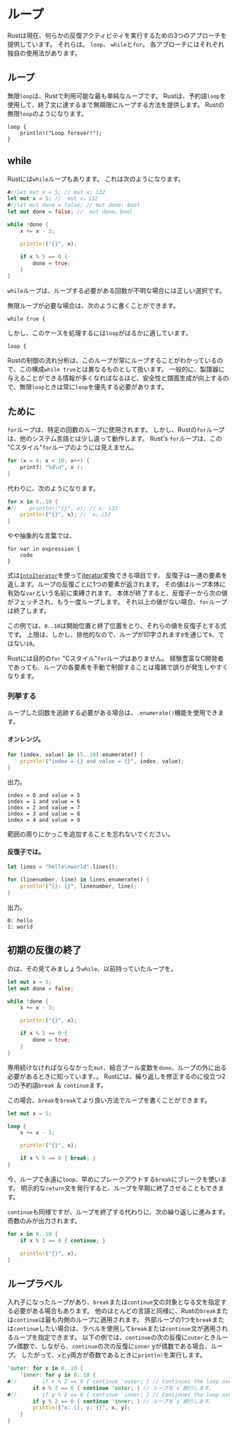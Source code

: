 # ループ

Rustは現在、何らかの反復アクティビティを実行するための3つのアプローチを提供しています。
それらは。 `loop`、 `while`と`for`。
各アプローチにはそれぞれ独自の使用法があります。

## ループ

無限`loop`は、Rustで利用可能な最も単純なループです。
Rustは、予約語`loop`を使用して、終了文に達するまで無期限にループする方法を提供します。
Rustの無限`loop`のようになります。

```rust,ignore
loop {
    println!("Loop forever!");
}
```

## while

Rustには`while`ループもあります。
これは次のようになります。

```rust
#//let mut x = 5; // mut x: i32
let mut x = 5; //  mut x。i32
#//let mut done = false; // mut done: bool
let mut done = false; //  mut done。bool

while !done {
    x += x - 3;

    println!("{}", x);

    if x % 5 == 0 {
        done = true;
    }
}
```

`while`ループは、ループする必要がある回数が不明な場合には正しい選択です。

無限ループが必要な場合は、次のように書くことができます。

```rust,ignore
while true {
```

しかし、このケースを処理するには`loop`がはるかに適しています。

```rust,ignore
loop {
```

Rustの制御の流れ分析は、このループが常にループすることがわかっているので、この構成`while true`とは異なるものとして扱います。
一般的に、製譜器に与えることができる情報が多くなればなるほど、安全性と譜面生成が向上するので、無限`loop`ときは常に`loop`を優先する必要があります。

## ために

`for`ループは、特定の回数のループに使用されます。
しかし、Rustの`for`ループは、他のシステム言語とは少し違って動作します。
Rust's `for`ループは、この "Cスタイル"`for`ループのようには見えません。

```c
for (x = 0; x < 10; x++) {
    printf( "%d\n", x );
}
```

代わりに、次のようになります。

```rust
for x in 0..10 {
#//    println!("{}", x); // x: i32
    println!("{}", x); //  x。i32
}
```

やや抽象的な言葉では、

```rust,ignore
for var in expression {
    code
}
```

式は[`IntoIterator`]を使って[iterator]変換できる項目です。
反復子は一連の要素を返します。ループの反復ごとに1つの要素が返されます。
その値はループ本体に有効な`var`という名前に束縛されます。
本体が終了すると、反復子ーから次の値がフェッチされ、もう一度ループします。
それ以上の値がない場合、`for`ループは終了します。

[iterator]: iterators.html
 [`IntoIterator`]: ../../std/iter/trait.IntoIterator.html


この例では、`0..10`は開始位置と終了位置をとり、それらの値を反復子とする式です。
上限は、しかし、排他的なので、ループが印字されます`0`を通じて`9`、ではない`10`。

Rustには目的の`for` "Cスタイル"`for`ループはありません。
経験豊富なC開発者であっても、ループの各要素を手動で制御することは複雑で誤りが発生しやすくなります。

### 列挙する

ループした回数を追跡する必要がある場合は、`.enumerate()`機能を使用できます。

#### オンレンジ。

```rust
for (index, value) in (5..10).enumerate() {
    println!("index = {} and value = {}", index, value);
}
```

出力。

```text
index = 0 and value = 5
index = 1 and value = 6
index = 2 and value = 7
index = 3 and value = 8
index = 4 and value = 9
```

範囲の周りにかっこを追加することを忘れないでください。

#### 反復子では。

```rust
let lines = "hello\nworld".lines();

for (linenumber, line) in lines.enumerate() {
    println!("{}: {}", linenumber, line);
}
```

出力。

```text
0: hello
1: world
```

## 初期の反復の終了

のは、その見てみましょう`while`、以前持っていたループを。

```rust
let mut x = 5;
let mut done = false;

while !done {
    x += x - 3;

    println!("{}", x);

    if x % 5 == 0 {
        done = true;
    }
}
```

専用続けなければならなかった`mut`、結合ブール変数を`done`、ループの外に出る必要があるときに知っています、。
Rustには、繰り返しを修正するのに役立つ2つの予約語`break` ＆ `continue`ます。

この場合、`break`を`break`てより良い方法でループを書くことができます。

```rust
let mut x = 5;

loop {
    x += x - 3;

    println!("{}", x);

    if x % 5 == 0 { break; }
}
```

今、ループで永遠に`loop`、早めにブレークアウトする`break`にブレークを使います。
明示的な`return`文を発行すると、ループを早期に終了させることもできます。

`continue`も同様ですが、ループを終了する代わりに、次の繰り返しに進みます。
奇数のみが出力されます。

```rust
for x in 0..10 {
    if x % 2 == 0 { continue; }

    println!("{}", x);
}
```

## ループラベル

入れ子になったループがあり、`break`または`continue`文の対象となる文を指定する必要がある場合もあります。
他のほとんどの言語と同様に、Rustの`break`または`continue`は最も内側のループに適用されます。
外部ループの1つを`break`または`continue`したい場合は、ラベルを使用して`break`または`continue`文が適用されるループを指定できます。
以下の例では、`continue`の次の反復に`outer`ときループ`x`偶数で、しながら、`continue`の次の反復に`inner` yが偶数である場合、ループ。
したがって、`x`と`y`両方が奇数であるときに`println!`を実行します。

```rust
'outer: for x in 0..10 {
    'inner: for y in 0..10 {
#//        if x % 2 == 0 { continue 'outer; } // Continues the loop over `x`.
        if x % 2 == 0 { continue 'outer; } // ループを`x`続行します。
#//        if y % 2 == 0 { continue 'inner; } // Continues the loop over `y`.
        if y % 2 == 0 { continue 'inner; } // ループを`y`続行します。
        println!("x: {}, y: {}", x, y);
    }
}
```
